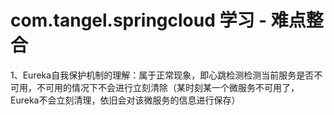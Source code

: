 # com.tangel.springcloud 学习 - 难点整合

1、Eureka自我保护机制的理解：属于正常现象，即心跳检测检测当前服务是否不可用，不可用的情况下不会进行立刻清除（某时刻某一个微服务不可用了，Eureka不会立刻清理，依旧会对该微服务的信息进行保存）